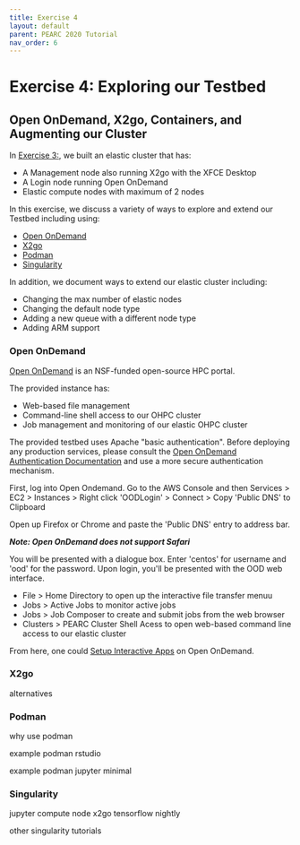 ```yaml
---
title: Exercise 4
layout: default
parent: PEARC 2020 Tutorial
nav_order: 6
---
```


# Exercise 4: Exploring our Testbed
## Open OnDemand, X2go, Containers, and Augmenting our Cluster

In [Exercise 3:](exercise3.html), we built an elastic cluster that has:

* A Management node also running X2go with the XFCE Desktop
* A Login node running Open OnDemand
* Elastic compute nodes with maximum of 2 nodes 

In this exercise, we discuss a variety of ways to explore and extend our Testbed including using:

* [Open OnDemand](https://openondemand.org/)
* [X2go](https://wiki.x2go.org/doku.php)
* [Podman](https://podman.io/)
* [Singularity](https://sylabs.io/docs/)

In addition, we document ways to extend our elastic cluster including:

* Changing the max number of elastic nodes
* Changing the default node type
* Adding a new queue with a different node type
* Adding ARM support

### Open OnDemand

[Open OnDemand](https://openondemand.org/) is an NSF-funded open-source HPC portal. 

The provided instance has:
* Web-based file management
* Command-line shell access to our OHPC cluster
* Job management and monitoring of our elastic OHPC cluster

The provided testbed uses Apache "basic authentication". Before deploying any production services, please consult the [Open OnDemand Authentication Documentation](https://osc.github.io/ood-documentation/master/authentication.html) and use a more secure authentication mechanism.

First, log into Open Ondemand. Go to the AWS Console and then Services > EC2 > Instances > Right click 'OODLogin' > Connect > Copy 'Public DNS' to Clipboard

Open up Firefox or Chrome and paste the 'Public DNS' entry to address bar.

***Note: Open OnDemand does not support Safari***

You will be presented with a dialogue box. Enter 'centos' for username and 'ood' for the password. Upon login, you'll be presented with the OOD web interface.

* File > Home Directory to open up the interactive file transfer menuu
* Jobs > Active Jobs to monitor active jobs
* Jobs > Job Composer to create and submit jobs from the web browser
* Clusters > PEARC Cluster Shell Acess to open web-based command line access to our elastic cluster

From here, one could [Setup Interactive Apps](https://osc.github.io/ood-documentation/master/app-development/interactive/setup.html) on Open OnDemand.

### X2go

alternatives 


### Podman

why use podman

example podman rstudio

example podman jupyter minimal

### Singularity 

jupyter compute node x2go tensorflow nightly

other singularity tutorials

